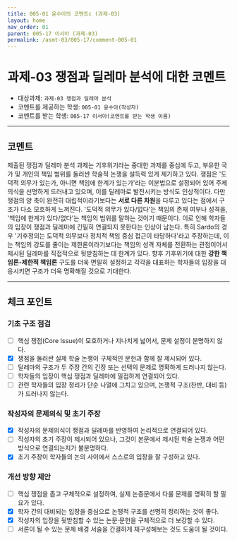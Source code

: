 ```yaml
---
title: 005-01 윤수아의 코멘트c (과제-03) 
layout: home
nav_order: 01
parent: 005-17 이서아 (과제-03)
permalink: /asmt-03/005-17/comment-005-01
---
```


# 과제-03 쟁점과 딜레마 분석에 대한 코멘트

- 대상과제: `과제-03 쟁점과 딜레마 분석`
- 코멘트를 제공하는 학생: `005-01 윤수아(작성자)` 
- 코멘트를 받는 학생: `005-17 이서아(코멘트를 받는 학생 이름)` 

---

## 코멘트

제출된 쟁점과 딜레마 분석 과제는 기후위기라는 중대한 과제를 중심에 두고, 부유한 국가 및 개인의 책임 범위를 둘러싼 학술적 논쟁을 설득력 있게 제기하고 있다. 쟁점은 '도덕적 의무가 있는가, 아니면 책임에 한계가 있는가'라는 이분법으로 설정되어 있어 주제 의식을 선명하게 드러내고 있으며, 이를 딜레마로 발전시키는 방식도 인상적이다. 다만 쟁점의 양 축이 완전히 대립적이라기보다는 **서로 다른 차원**을 다루고 있다는 점에서 구조가 다소 모호하게 느껴진다. '도덕적 의무가 있다/없다'는 책임의 존재 여부나 성격을, '책임에 한계가 있다/없다'는 책임의 범위를 말하는 것이기 때문이다. 이로 인해 학자들의 입장이 쟁점과 딜레마에 긴밀히 연결되지 못한다는 인상이 남는다. 특히 Sardo의 경우 '기후정의는 도덕적 의무보다 정치적 책임 중심 접근이 타당하다'라고 주장하는데, 이는 책임의 강도를 줄이는 제한론이라기보다는 책임의 성격 자체를 전환하는 관점이어서 제시된 딜레마를 직접적으로 뒷받침하는 데 한계가 있다. 향후 기후위기에 대한 **강한 책임론-제한적 책임론** 구도를 더욱 면밀히 설정하고 각각을 대표하는 학자들의 입장을 대응시키면 구조가 더욱 명확해질 것으로 기대한다.

---

## 체크 포인트

### **기초 구조 점검**
- [ ] 핵심 쟁점(Core Issue)이 모호하거나 지나치게 넓어서, 문제 설정이 분명하지 않다.
- [x] 쟁점을 둘러싼 실제 학술 논쟁이 구체적인 문헌과 함께 잘 제시되어 있다.
- [ ] 딜레마의 구조가 두 주장 간의 긴장 또는 선택의 문제로 명확하게 드러나지 않는다.
- [ ] 학자들의 입장이 핵심 쟁점과 딜레마에 밀접하게 연결되어 있다.
- [ ] 관련 학자들의 입장 정리가 단순 나열에 그치고 있으며, 논쟁적 구조(찬반, 대비 등)가 드러나지 않는다.

### **작성자의 문제의식 및 초기 주장**
- [x] 작성자의 문제의식이 쟁점과 딜레마를 반영하여 논리적으로 연결되어 있다.
- [ ] 작성자의 초기 주장이 제시되어 있으나, 그것이 본문에서 제시된 학술 논쟁과 어떤 방식으로 연결되는지가 불분명하다.
- [x] 초기 주장이 학자들의 논의 사이에서 스스로의 입장을 잘 구성하고 있다.

### **개선 방향 제안**
- [ ] 핵심 쟁점을 좁고 구체적으로 설정하여, 실제 논증문에서 다룰 문제를 명확히 할 필요가 있다.
- [x] 학자 간의 대비되는 입장을 중심으로 논쟁적 구조를 선명히 정리하는 것이 좋다.
- [x] 작성자의 입장을 뒷받침할 수 있는 논문·문헌을 구체적으로 더 보강할 수 있다.
- [ ] 서론이 될 수 있는 문제 배경 서술을 간결하게 재구성해보는 것도 도움이 될 것이다.
